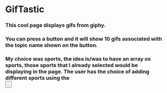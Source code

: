 # GifTastic

### This cool page displays gifs from giphy.
### You can press a button and it will show 10 gifs associated with the topic name shown on the button.
### My choice was sports, the idea is/was to have an array os sports, those sports that I already selected would be displaying in the page. The user has the choice of adding different sports using the <form><button>.
